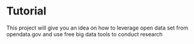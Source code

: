 # Tutorial
This project will give you an idea on how to leverage open data set from opendata.gov and use free big data tools to conduct research

